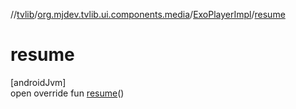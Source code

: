 //[tvlib](../../../index.md)/[org.mjdev.tvlib.ui.components.media](../index.md)/[ExoPlayerImpl](index.md)/[resume](resume.md)

# resume

[androidJvm]\
open override fun [resume](resume.md)()
